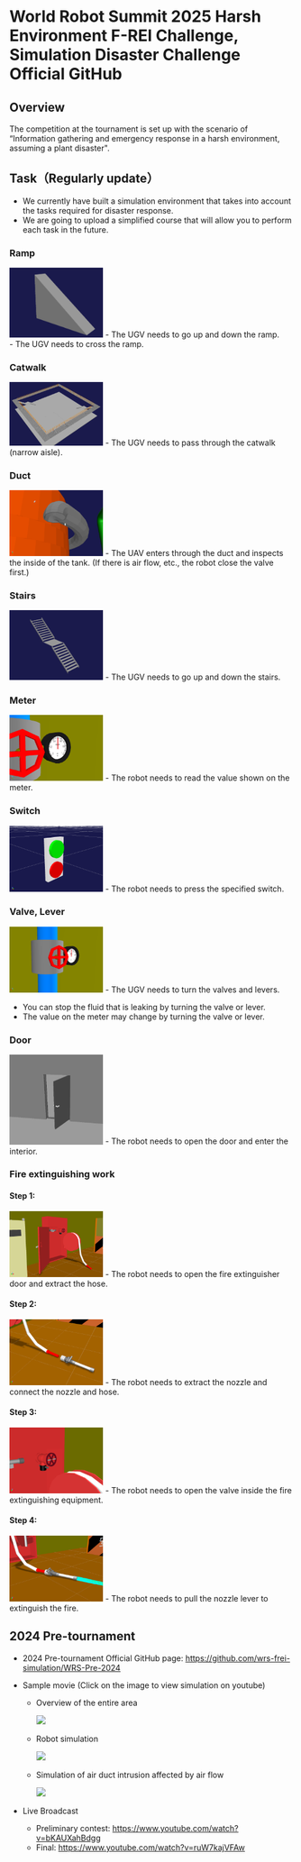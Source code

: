 # World Robot Summit 2025 Harsh Environment F-REI Challenge, Simulation Disaster Challenge Official GitHub

## Overview
The competition at the tournament is set up with the scenario of “Information gathering and emergency response in a harsh environment, assuming a plant disaster".

## Task（Regularly update）
- We currently have built a simulation environment that takes into account the tasks required for disaster response.
- We are going to upload a simplified course that will allow you to perform each task in the future.

### Ramp
<img width="33%" src="./fig/ramp.png">
- The UGV needs to go up and down the ramp.<br>
- The UGV needs to cross the ramp.

### Catwalk
<img width="33%" src="./fig/catwalk.png">
- The UGV needs to pass through the catwalk (narrow aisle).

### Duct
<img width="33%" src="./fig/duct.png">
- The UAV enters through the duct and inspects the inside of the tank. (If there is air flow, etc., the robot close the valve first.)

### Stairs
<img width="33%" src="./fig/stairs.png">
- The UGV needs to go up and down the stairs.

### Meter
<img width="33%" src="./fig/meter.png">
- The robot needs to read the value shown on the meter.

### Switch
<img width="33%" src="./fig/switch.png">
- The robot needs to press the specified switch.

### Valve, Lever
<img width="33%" src="./fig/valve.png">
- The UGV needs to turn the valves and levers.

  - You can stop the fluid that is leaking by turning the valve or lever.
  - The value on the meter may change by turning the valve or lever.

### Door
<img width="33%" src="./fig/door.png">
- The robot needs to open the door and enter the interior.

### Fire extinguishing work
#### Step 1:
<img width="33%" src="./fig/fire1.png">
- The robot needs to open the fire extinguisher door and extract the hose.

#### Step 2:
<img width="33%" src="./fig/fire2.png">
- The robot needs to extract the nozzle and connect the nozzle and hose.

#### Step 3:
<img width="33%" src="./fig/fire3.png">
- The robot needs to open the valve inside the fire extinguishing equipment.

#### Step 4:
<img width="33%" src="./fig/fire4.png">
- The robot needs to pull the nozzle lever to extinguish the fire.

## 2024 Pre-tournament
- 2024 Pre-tournament Official GitHub page: https://github.com/wrs-frei-simulation/WRS-Pre-2024

- Sample movie (Click on the image to view simulation on youtube)
  - Overview of the entire area
    
    [![](https://img.youtube.com/vi/Oi1t4SQqD-A/0.jpg)](https://www.youtube.com/watch?v=Oi1t4SQqD-A) 
	
  - Robot simulation

    [![](https://img.youtube.com/vi/b9BqyA2T81Y/0.jpg)](https://www.youtube.com/watch?v=b9BqyA2T81Y)
     
  - Simulation of air duct intrusion affected by air flow

    [![](https://img.youtube.com/vi/iCsacqRvRAQ/0.jpg)](https://www.youtube.com/watch?v=iCsacqRvRAQ)

- Live Broadcast
  - Preliminary contest: https://www.youtube.com/watch?v=bKAUXahBdgg
  - Final: https://www.youtube.com/watch?v=ruW7kajVFAw
